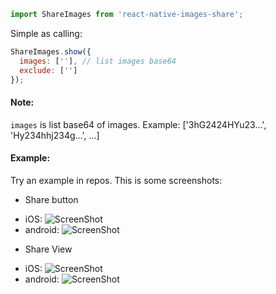 
```js
import ShareImages from 'react-native-images-share';
```

Simple as calling:
```js
ShareImages.show({
  images: [''], // list images base64
  exclude: ['']
});
```
#### Note:
`images` is list base64 of images. Example: ['3hG2424HYu23...', 'Hy234hhj234g...', ...]
#### Example:
Try an example in repos.
This is some screenshots:
- Share button
* iOS:
![ScreenShot](https://raw.githubusercontent.com/codeairfight/react-native-images-share/blob/master/example/images/img_ios_home.png)
* android:
![ScreenShot](https://raw.githubusercontent.com/codeairfight/react-native-images-share/blob/master/example/images/img_android_home.png)
- Share View
* iOS:
![ScreenShot](https://raw.githubusercontent.com/codeairfight/react-native-images-share/blob/master/example/images/img_ios_share.png)
* android:
![ScreenShot](https://raw.githubusercontent.com/codeairfight/react-native-images-share/blob/master/example/images/img_android_share.png)
